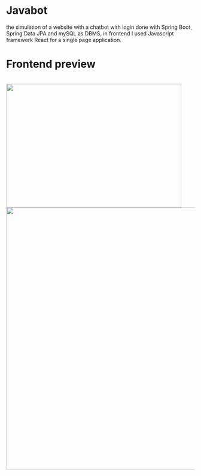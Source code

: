 # Javabot
the simulation of a website with a chatbot with login done with Spring Boot, Spring Data JPA and mySQL as DBMS, in frontend I used Javascript framework React for a single page application.


# Frontend preview
<br>
<img src="https://i.imgur.com/smh5KS5.png" width="468,75" height="329,25"/>
<br>
<img src="https://i.imgur.com/ddxcNy3.gif" width="1440" height="699"/>
